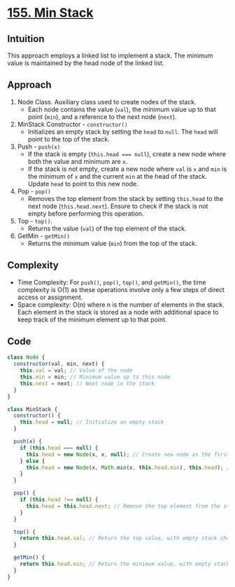 # [155. Min Stack](https://leetcode.com/problems/min-stack/description/)

## Intuition

This approach employs a linked list to implement a stack. The minimum value is maintained by the head node of the linked list.

## Approach

1. Node Class. Auxiliary class used to create nodes of the stack.
   - Each node contains the value (`val`), the minimum value up to that point (`min`), and a reference to the next node (`next`).
2. MinStack Constructor - `constructor()`
   - Initializes an empty stack by setting the `head` to `null`. The `head` will point to the top of the stack.
3. Push - `push(x)`
   - If the stack is empty (`this.head === null`), create a new node where both the value and minimum are `x`.
   - If the stack is not empty, create a new node where `val` is `x` and `min` is the minimum of `x` and the current `min` at the head of the stack. Update `head` to point to this new node.
4. Pop - `pop()`
   - Removes the top element from the stack by setting `this.head` to the next node (`this.head.next`). Ensure to check if the stack is not empty before performing this operation.
5. Top - `top()`.
   - Returns the value (`val`) of the top element of the stack.
6. GetMin - `getMin()`
   - Returns the minimum value (`min`) from the top of the stack.

## Complexity

- Time Complexity: For `push()`, `pop()`, `top()`, and `getMin()`, the time complexity is O(1) as these operations involve only a few steps of direct access or assignment.
- Space complexity: O(n) where n is the number of elements in the stack. Each element in the stack is stored as a node with additional space to keep track of the minimum element up to that point.

## Code

```javascript
class Node {
  constructor(val, min, next) {
    this.val = val; // Value of the node
    this.min = min; // Minimum value up to this node
    this.next = next; // Next node in the stack
  }
}

class MinStack {
  constructor() {
    this.head = null; // Initialize an empty stack
  }

  push(x) {
    if (this.head === null) {
      this.head = new Node(x, x, null); // Create new node as the first node in the stack
    } else {
      this.head = new Node(x, Math.min(x, this.head.min), this.head); // New node becomes the head with updated min
    }
  }

  pop() {
    if (this.head !== null) {
      this.head = this.head.next; // Remove the top element from the stack
    }
  }

  top() {
    return this.head.val; // Return the top value, with empty stack check
  }

  getMin() {
    return this.head.min; // Return the minimum value, with empty stack check
  }
}
```

